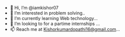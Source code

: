 - 👋 Hi, I’m @iamkishor07
- 👀 I’m interested in problem solving..
- 🌱 I’m currently learning Web technology...
- 💞️ I’m looking to for a partime internships ...
- 📫 Reach me at Kishorkumardopathi16@gmail.com...

<!---
iamkishor07/Kishor kumar is a ✨ special ✨ repository because its `README.md` (this file) appears on your GitHub profile.
You can click the Preview link to take a look at your changes.
--->
